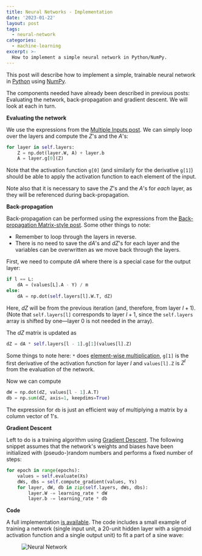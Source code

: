 ```yaml
---
title: Neural Networks - Implementation
date: '2023-01-22'
layout: post
tags:
  - neural-network
categories:
  - machine-learning
excerpt: >-
  How to implement a simple neural network in Python/NumPy.
---
```

This post will describe how to implement a simple, trainable neural network in
[Python](https://www.python.org) using [NumPy](https://numpy.org).

The components needed have already been described in previous posts:
Evaluating the network, back-propagation and gradient descent.
We will look at each in turn.

**Evaluating the network**

We use the expressions from the
[Multiple Inputs post](/blog/2023/01/neural-networks-03-multiple-inputs).
We can simply loop over the layers and compute the $Z$'s and the $A$'s:

```python
for layer in self.layers:
    Z = np.dot(layer.W, A) + layer.b
    A = layer.g[0](Z)
```

Note that the activation function `g[0]` (and similarly for the derivative
`g[1]`) should be able to apply the activation function to each element of the input.

Note also that it is necessary to save the $Z$'s and the $A$'s for *each* layer,
as they will be referenced during back-propagation.

**Back-propagation**

Back-propagation can be performed using the expressions from the
[Back-propagation Matrix-style post](/blog/2023/01/neural-networks-07-back-propagation-matrix-style).
Some other things to note:
- Remember to loop through the layers in reverse.
- There is no need to save the $dA$'s and $dZ$'s for each layer and the variables
  can be overwritten as we move back through the layers.

First, we need to compute $dA$ where there is a special case for the output layer:

```python
if l == L:
    dA = (values[L].A - Y) / m
else:
    dA = np.dot(self.layers[l].W.T, dZ)
```

Here, $dZ$ will be from the previous iteration (and, therefore, from layer $l+1$).
(Note that `self.layers[l]` corresponds to layer $l+1$, since the `self.layers` array
is shifted by one&mdash;layer 0 is not needed in the array).

The $dZ$ matrix is updated as

```python
dZ = dA * self.layers[l - 1].g[1](values[l].Z)
```

Some things to note here: `*` does
[element-wise multiplication](https://numpy.org/doc/stable/reference/generated/numpy.multiply.html),
`g[1]` is the first derivative of the activation function
for layer $l$ and `values[l].Z` is $Z^l$ from the evaluation of the network.

Now we can compute

```python
dW = np.dot(dZ, values[l - 1].A.T)
db = np.sum(dZ, axis=1, keepdims=True)
```

The expression for `db` is just an efficient way of multiplying a matrix by a
column vector of 1's.

**Gradient Descent**

Left to do is a training algorithm using
[Gradient Descent](/blog/2023/01/neural-networks-05-gradient-descent).
The following snippet assumes that the network's weights and biases have been
initialized with (pseudo-)random numbers and performs a fixed number of
steps:

```python
for epoch in range(epochs):
    values = self.evaluate(Xs)
    dWs, dbs = self.compute_gradient(values, Ys)
    for layer, dW, db in zip(self.layers, dWs, dbs):
        layer.W -= learning_rate * dW
        layer.b -= learning_rate * db
```

**Code**

A full implementation
[is available](https://github.com/janmarthedal/machine-learning-from-the-ground-up/blob/blog/simple_neural_network.py).
The code includes a small example of training a network (single input unit, a 20-unit hidden layer with
a sigmoid activation function and a single output unit) to fit a part of a sine wave:

<figure>
  <img src="/media/nn/neural-network-sin-test.svg" class="img-responsive" alt="Neural Network">
</figure>
